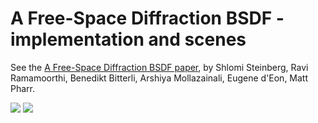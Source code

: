 A Free-Space Diffraction BSDF - implementation and scenes
===================================

See the [A Free-Space Diffraction BSDF paper](https://ssteinberg.xyz/2024/03/23/free_space_diffractions_BSDF/),
by Shlomi Steinberg, Ravi Ramamoorthi, Benedikt Bitterli, Arshiya Mollazainali, Eugene d'Eon, Matt Pharr.


![](images/boxlaser.png)
![](images/star.png)

